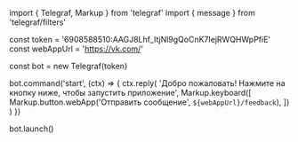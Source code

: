 import { Telegraf, Markup } from 'telegraf'
import { message } from 'telegraf/filters'

const token = '6908588510:AAGJ8Lhf_ItjNl9gQoCnK7IejRWQHWpPfiE'
const webAppUrl = 'https://vk.com/'

const bot = new Telegraf(token)

bot.command('start', (ctx) => {
  ctx.reply(
    'Добро пожаловать! Нажмите на кнопку ниже, чтобы запустить приложение',
    Markup.keyboard([
      Markup.button.webApp('Отправить сообщение', `${webAppUrl}/feedback`),
    ])
  )
})

bot.launch()
